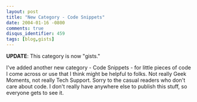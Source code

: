 ```yaml
---
layout: post
title: "New Category - Code Snippets"
date: 2004-01-16 -0800
comments: true
disqus_identifier: 459
tags: [blog,gists]
---
```

**UPDATE**: This category is now "gists."

I've added another new category - Code Snippets - for little pieces of
code I come across or use that I think might be helpful to folks. Not
really Geek Moments, not really Tech Support. Sorry to the casual
readers who don't care about code. I don't really have anywhere else to
publish this stuff, so everyone gets to see it.
